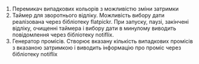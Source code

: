 1. Перемикач випадкових кольорів з можливістю зміни затримки
2. Таймер для зворотнього відліку. Можливість вибору дати реалізована через бібліотеку flatpickr. При запуску, паузі, закінчені відліку, очищенні таймера і вибору дати в минулому виводить повідомлення через бібліотеку notiflix.
3. Генератор промісів. Створює вказану кількість випадкових промісів з вказаною затримкою і виводить інформацію про проміс через бібліотеку notiflix
